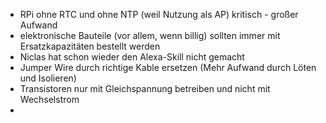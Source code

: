 - RPi ohne RTC und ohne NTP (weil Nutzung als AP) kritisch - großer Aufwand
- elektronische Bauteile (vor allem, wenn billig) sollten immer mit Ersatzkapazitäten bestellt werden <!--NJ-->
- Niclas hat schon wieder den Alexa-Skill nicht gemacht
- Jumper Wire durch richtige Kable ersetzen (Mehr Aufwand durch Löten und Isolieren) <!--NJ-->
- Transistoren nur mit Gleichspannung betreiben und nicht mit Wechselstrom <!--NJ-->
- 